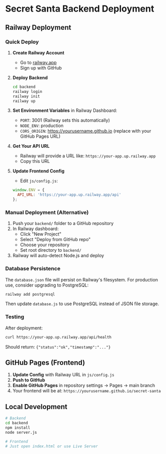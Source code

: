 # Secret Santa Backend Deployment

## Railway Deployment

### Quick Deploy

1. **Create Railway Account**
   - Go to [railway.app](https://railway.app)
   - Sign up with GitHub

2. **Deploy Backend**
   ```bash
   cd backend
   railway login
   railway init
   railway up
   ```

3. **Set Environment Variables** in Railway Dashboard:
   - `PORT`: 3001 (Railway sets this automatically)
   - `NODE_ENV`: production
   - `CORS_ORIGIN`: https://yourusername.github.io (replace with your GitHub Pages URL)

4. **Get Your API URL**
   - Railway will provide a URL like: `https://your-app.up.railway.app`
   - Copy this URL

5. **Update Frontend Config**
   - Edit `js/config.js`:
   ```javascript
   window.ENV = {
     API_URL: 'https://your-app.up.railway.app/api'
   };
   ```

### Manual Deployment (Alternative)

1. Push your `backend/` folder to a GitHub repository
2. In Railway dashboard:
   - Click "New Project"
   - Select "Deploy from GitHub repo"
   - Choose your repository
   - Set root directory to `backend/`
3. Railway will auto-detect Node.js and deploy

### Database Persistence

The `database.json` file will persist on Railway's filesystem. For production use, consider upgrading to PostgreSQL:

```bash
railway add postgresql
```

Then update `database.js` to use PostgreSQL instead of JSON file storage.

### Testing

After deployment:
```bash
curl https://your-app.up.railway.app/api/health
```

Should return: `{"status":"ok","timestamp":"..."}`

## GitHub Pages (Frontend)

1. **Update Config** with Railway URL in `js/config.js`
2. **Push to GitHub**
3. **Enable GitHub Pages** in repository settings → Pages → main branch
4. Your frontend will be at: `https://yourusername.github.io/secret-santa`

## Local Development

```bash
# Backend
cd backend
npm install
node server.js

# Frontend
# Just open index.html or use Live Server
```
